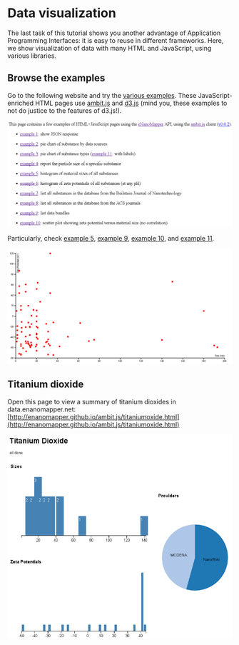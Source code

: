# Data visualization

The last task of this tutorial shows you another advantage of Application Programming Interfaces: it is easy to reuse in different frameworks. Here, we show visualization of data with many HTML and JavaScript, using various libraries.

## Browse the examples

Go to the following website and try the [various examples](http://enanomapper.github.io/ambit.js/).
These JavaScript-enriched HTML pages use [ambit.js](https://github.com/enanomapper/ambit.js/) and
[d3.js](https://d3js.org/) (mind you, these examples to not do justice to the features of d3.js!).

![Screenshot of BioPortal](media/image28.png)

Particularly, check [example 5](http://enanomapper.github.io/ambit.js/example5.html),
[example 9](http://enanomapper.github.io/ambit.js/example9.html),
[example 10](http://enanomapper.github.io/ambit.js/example10.html),
and [example 11](http://enanomapper.github.io/ambit.js/example11.html).

![Screenshot of BioPortal](media/image29.png)

## Titanium dioxide

Open this page to view a summary of titanium dioxides in data.enanomapper.net:
[http://enanomapper.github.io/ambit.js/titaniumoxide.html](http://enanomapper.github.io/ambit.js/titaniumoxide.html)

![Screenshot of BioPortal](media/image30.png)
